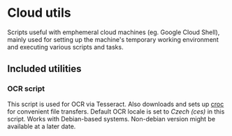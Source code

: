 # Cloud utils

Scripts useful with emphemeral cloud machines (eg. Google Cloud Shell), mainly used for setting up the machine's temporary working environment and executing
various scripts and tasks.

## Included utilities

### OCR script

This script is used for OCR via Tesseract. Also downloads and sets up [croc](https://github.com/schollz/croc) for convenient file transfers. Default OCR locale is set to *Czech (ces)* in this script. Works with Debian-based systems. Non-debian version might be available at a later date.
